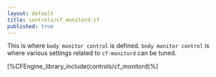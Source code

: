 ```yaml
---
layout: default
title: controls/cf_monitord.cf
published: true
---
```


This is where `body monitor control` is defined. `body monitor control` is where
various settings related to `cf-monitord` can be tuned.

[%CFEngine_library_include(controls/cf_monitord)%]
